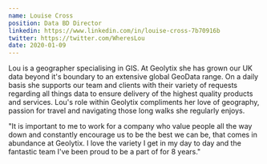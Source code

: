 ```yaml
---
name: Louise Cross
position: Data BD Director
linkedin: https://www.linkedin.com/in/louise-cross-7b70916b
twitter: https://twitter.com/WheresLou
date: 2020-01-09
---
```


Lou is a geographer specialising in GIS. At Geolytix she has grown our UK data beyond it's boundary to an extensive global GeoData range. On a daily basis she supports our team and clients with their variety of requests regarding all things data to ensure delivery of the highest quality products and services. Lou's role within Geolytix compliments her love of geography, passion for travel and navigating those long walks she regularly enjoys.

"It is important to me to work for a company who value people all the way down and constantly encourage us to be the best we can be, that comes in abundance at Geolytix. I love the variety I get in my day to day and the fantastic team I've been proud to be a part of for 8 years."
